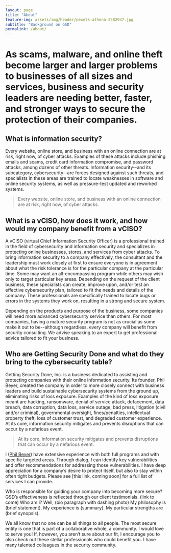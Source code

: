 ```yaml
---
layout: page
title: "About"
feature-img: assets/img/header/pexels-athena-2582937.jpg
subtitle: "Background on GSD"
permalink: /about/
---
```

# As scams, malware, and online theft become larger and larger problems to businesses of all sizes and services, business and security leaders are needing better, faster, and stronger ways to secure the protection of their companies.

## What is information security?
Every website, online store, and business with an online connection are at risk, right now, of cyber attacks. Examples of these attacks include phishing emails and scams, credit card information compromise, and password attacks, among dozens of other threats. Information security--and its subcategory, cybersecurity--are forces designed against such threats, and specialists in these areas are trained to locate weaknesses in software and online security systems, as well as pressure-test updated and reworked systems.

> Every website, online store, and business with an online connection are at risk, right now, of cyber attacks.

## What is a vCISO, how does it work, and how would my company benefit from a vCISO?

A vCISO (virtual Chief Information Security Officer) is a professional trained in the field of cybersecurity and information security and specializes in protecting online businesses, stores, and services from cyber attacks. To bring information security to a company effectively, the consultant and the leadership must work closely at first to ensure everyone is in agreement about what the risk tolerance is for the particular company at the particular time. Some may want an all-encompassing program while others may wish only to target particular key areas. Depending on the request of the client business, these specialists can create, improve upon, and/or test an effective cybersecurity plan, tailored to fit the needs and details of the company. These professionals are specifically trained to locate bugs or errors in the systems they work on, resulting in a strong and secure system.

Depending on the products and purpose of the business, some companies will need more advanced cybersecurity service than others. For most companies, having a mature security program is not as crucial as some make it out to be--although regardless, every company will benefit from security consulting. We advise speaking to an expert to get professional advice tailored to fit your business.

## Who are Getting Security Done and what do they bring to the cybersecurity table?

Getting Security Done, Inc. is a business dedicated to assisting and protecting companies with their online information security. Its founder, Phil Beyer, created the company in order to more closely connect with business leaders and build sustainable cybersecurity systems from the ground up, eliminating risks of loss exposure. Examples of the kind of loss exposure meant are hacking, ransomware, denial of service attack, defacement, data breach, data corruption, data loss, service outage, bad press, litigation (civil and/or criminal), governmental oversight, fines/penalties, intellectual property theft, loss of customer trust, and degraded customer experience. At its core, information security mitigates and prevents disruptions that can occur by a nefarious event.

> At its core, information security mitigates and prevents disruptions that can occur by a nefarious event.

I ([Phil Beyer](https://gettingsecuritydone.github.io/bio/)) have extensive experience with both full programs and with specific targeted areas. Through dialog, I can identify key vulnerabilities and offer recommendations for addressing those vulnerabilities. I have deep appreciation for a company’s desire to protect itself, but also to stay within often tight budgets. Please see [this link, coming soon] for a full list of services I can provide.

Who is responsible for guiding your company into becoming more secure? GSD’s effectiveness is reflected through our client testimonials. (link to come) Who am I?  Well, (bio paragraph with dashing photo) My philosophy is (brief statement). My experience is (summary). My particular strengths are (brief synopsis).  

We all know that no one can be all things to all people. The most secure entity is one that is part of a collaborative whole, a community. I would love to serve you! If, however, you aren’t sure about our fit, I encourage you to also check out these stellar professionals who could benefit you. I have many talented colleagues in the security community.
